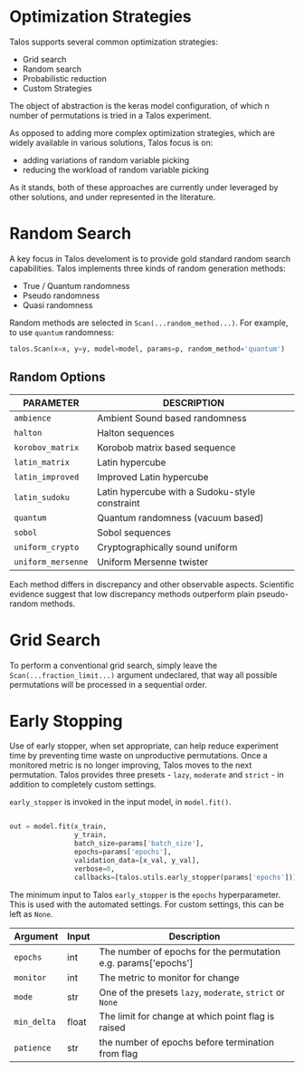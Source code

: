 # Optimization Strategies

Talos supports several common optimization strategies:

- Grid search
- Random search
- Probabilistic reduction
- Custom Strategies

The object of abstraction is the keras model configuration, of which n number of permutations is tried in a Talos experiment.

As opposed to adding more complex optimization strategies, which are widely available in various solutions, Talos focus is on:

- adding variations of random variable picking
- reducing the workload of random variable picking

As it stands, both of these approaches are currently under leveraged by other solutions, and under represented in the literature.

# Random Search

A key focus in Talos develoment is to provide gold standard random search capabilities. Talos implements three kinds of random generation methods:

- True / Quantum randomness
- Pseudo randomness
- Quasi randomness

Random methods are selected in `Scan(...random_method...)`. For example, to use `quantum` randomness:

```python
talos.Scan(x=x, y=y, model=model, params=p, random_method='quantum')
```

## Random Options

PARAMETER | DESCRIPTION
--------- | -----------
`ambience` | Ambient Sound based randomness
`halton` | Halton sequences
`korobov_matrix` | Korobob matrix based sequence
`latin_matrix` | Latin hypercube
`latin_improved` | Improved Latin hypercube
`latin_sudoku` | Latin hypercube with a Sudoku-style constraint
`quantum` | Quantum randomness (vacuum based)
`sobol` | Sobol sequences
`uniform_crypto` | Cryptographically sound uniform
`uniform_mersenne` | Uniform Mersenne twister

Each method differs in discrepancy and other observable aspects. Scientific evidence suggest that low discrepancy methods outperform plain pseudo-random methods.

# Grid Search

To perform a conventional grid search, simply leave the `Scan(...fraction_limit...)` argument undeclared, that way all possible permutations will be processed in a sequential order.

# Early Stopping

Use of early stopper, when set appropriate, can help reduce experiment time by preventing time waste on unproductive permutations. Once a monitored metric is no longer improving, Talos moves to the next permutation. Talos provides three presets - `lazy`, `moderate` and `strict` - in addition to completely custom settings.

`early_stopper` is invoked in the input model, in `model.fit()`.

```python

out = model.fit(x_train,
                y_train,
                batch_size=params['batch_size'],
                epochs=params['epochs'],
                validation_data=[x_val, y_val],
                verbose=0,
                callbacks=[talos.utils.early_stopper(params['epochs'])])

```

The minimum input to Talos `early_stopper` is the `epochs` hyperparameter. This is used with the automated settings. For custom settings, this can be left as `None`.

Argument | Input | Description
-------- | ----- | -----------
`epochs` | int | The number of epochs for the permutation e.g. params['epochs']
`monitor` | int | The metric to monitor for change
`mode` | str | One of the presets `lazy`, `moderate`, `strict` or `None`
`min_delta` | float | The limit for change at which point flag is raised
`patience` | str | the number of epochs before termination from flag
